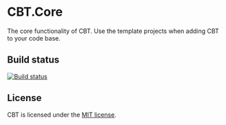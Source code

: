 # CBT.Core

The core functionality of CBT.  Use the template projects when adding CBT to your code base.

## Build status

[![Build status](https://ci.appveyor.com/api/projects/status/r663s97fvs1bh2jy?svg=true)](https://ci.appveyor.com/project/CBT/cbt-core)

## License

CBT is licensed under the [MIT license](LICENSE).
